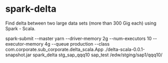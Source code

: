 # spark-delta
Find delta between two large data sets (more than 300 Gig each) using Spark - Scala.

spark-submit --master yarn --driver-memory 2g --num-executors 10 --executor-memory 4g --queue production --class com.corporate.sub_corporate.delta_scala.App ./delta-scala-0.0.1-snapshot.jar spark_delta stg_sap_qqq10 sap_test /edw/stging/sap1/qqq10/
